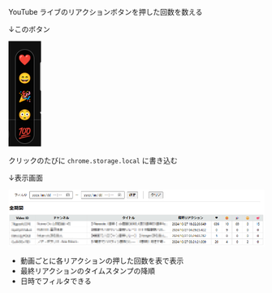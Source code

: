 YouTube ライブのリアクションボタンを押した回数を数える

↓このボタン

![](doc/reactions.png)

クリックのたびに `chrome.storage.local` に書き込む

↓表示画面

![](doc/yt-reaction-count.png)

- 動画ごとに各リアクションの押した回数を表で表示
- 最終リアクションのタイムスタンプの降順
- 日時でフィルタできる
